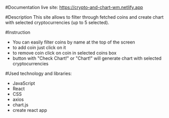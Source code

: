 #Documentation
live site: https://crypto-and-chart-wm.netlify.app

#Description
This site allows to filter through fetched coins and create chart with selected cryptocurrencies (up to 5 selected).

#Instruction
- You can easily filter coins by name at the top of the screen
- to add coin just click on it
- to remove coin click on coin in selected coins box
- button with "Check Chart!" or "Chart!" will generate chart with selected cryptocurrencies

#Used technology and libraries:
- JavaScript
- React
- CSS
- axios
- chart.js
- create react app
